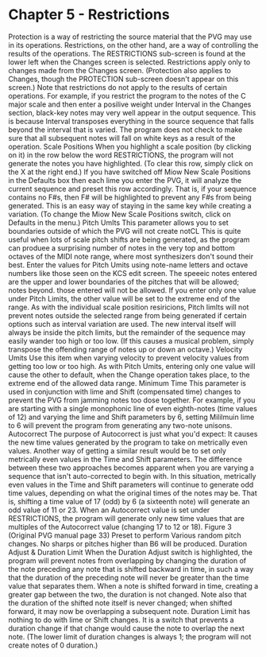 # Chapter 5 - Restrictions

Protection is a way of restricting the source material that the PVG may use in its operations. Restrictions, on the other hand, are a way of controlling the results of the operations. The RESTRICTIONS sub-screen is found at the lower left when the Changes screen is selected. Restrictions apply only to changes made from the Changes screen. (Protection also applies to Changes, though the PROTECTION sub-screen doesn't appear on this screen.) Note that restrictions do not apply to the results of certain operations. For example, if you restrict the program to the notes of the C major scale and then enter a posilive weight under Interval in the Changes section, black-key notes may very well appear in the output sequence. This is because Interval transposes everything in the source sequence that falls beyond the interval that is varied. The program does not check to make sure that all subsequent notes will fall on white keys as a result of the operation. Scale Positions When you highlight a scale position (by clicking on it) in the row below the word RESTRICTIONS, the program will not generate the notes you have highlighted. (To clear this row, simply click on the X at the right end.) If you have switched off Miow New Scale Positions in the Defaults box then each lime you enter the PVG, it will analyze the current sequence and preset this row accordingly. That is, if your sequence contains no F#s, then F# will be highlighted to prevent any F#s from being generated. This is an easy way of staying in the same key while creating a variation. (To change the Miow New Scale Positions switch, click on Defaults in the menu.) Pitch UmIts This parameter allows you to set boundaries outside of which the PVG will not create notCL This is quite useful when lots of scale pitch shifts are being generated, as the program can produee a surprising number of notes in the very top and bottom octaves of the MIDI note range, where most synthesizers don't sound their best. Enter the values for Pitch Umits using note-name letters and octave numbers like those seen on the KCS edit screen. The speeeic notes entered are the upper and lower boundaries of the pitches that will be allowed; notes beyond. those entered will not be allowed. If you enter only one value under Pitch Limits, the other value will be set to the extreme end of the range. As with the individual scale position resiricions, Pitch limIts will not prevent notes outside the selected range from being generated if certain options such as interval variation are used. The new interval itself will always be inside the pitch limits, but the remainder of the sequence may easily wander too high or too low. (If this causes a musical problem, simply transpose the offending range of notes up or down an octave.) Velocity Umits Use this item when varying velocity to prevent velocity values from getting too low or too high. As with Pitch Umits, entering only one value will cause the other to default, when the Change operation takes place, to the extreme end of the allowed data range. Minimum Time This parameter is used in conjunction with lime and Shift (compensated time) changes to prevent the PVG from jamming notes too dose together. For example, if you are starting with a single monophonic line of even eighth-notes (time values of 12) and varying the lime and Shift parameters by 6, setting Mililmuin lime to 6 will prevent the program from generating any two-note unisons. Autocorrect The purpose of Autocorrect is just what you'd expect: It causes the new time values generated by the program to take on metrically even values. Another way of getting a similar result would be to set only metrically even values in the Time and Shift parameters. The difference between these two approaches becomes apparent when you are varying a sequence that isn't auto-corrected to begin with. In this situation, metrically even values in the Time and Shift parameters will continue to generate odd time values, depending on what the original times of the notes may be. That is, shifting a time value of 17 (odd) by 6 (a sixteenth note) will generate an odd value of 11 or 23. When an Autocorrect value is set under RESTRICTIONS, the program will generate only new time values that are multiples of the Autocorrect value (changing 17 to 12 or 18). Figure 3 (Original PVG manual page 33) Preset to perform Various random pitch changes. No sharps or pitches higher than B6 will be produced. Duration Adjust & Duration Limit When the Duration Adjust switch is highlighted, the program will prevent notes from overlapping by changing the duration of the note preceding any note that is shifted backward in time, in such a way that the duration of the preceding note will never be greater than the time value that separates them. When a note is shifted forward in time, creating a greater gap between the two, the duration is not changed. Note also that the duration of the shifted note itself is never changed; when shifted forward, it may now be overlapping a subsequent note. Duration Limit has nothing to do with lime or Shift changes. It is a switch that prevents a duration change if that change would cause the note to overlap the next note. (The lower limit of duration changes is always 1; the program will not create notes of 0 duration.)
